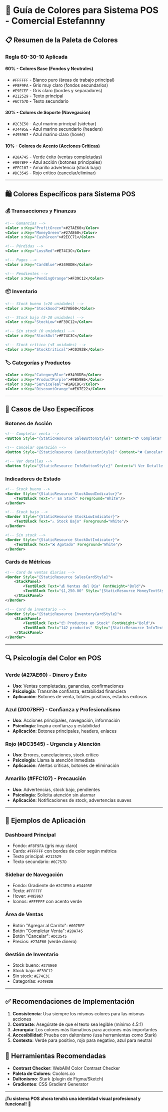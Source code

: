 # 🎨 Guía de Colores para Sistema POS - Comercial Estefannny

## 📋 Resumen de la Paleta de Colores

### **Regla 60-30-10 Aplicada**

#### **60% - Colores Base (Fondos y Neutrales)**
- `#FFFFFF` - Blanco puro (áreas de trabajo principal)
- `#F8F9FA` - Gris muy claro (fondos secundarios)
- `#E9ECEF` - Gris claro (bordes y separadores)
- `#212529` - Texto principal
- `#6C757D` - Texto secundario

#### **30% - Colores de Soporte (Navegación)**
- `#2C3E50` - Azul marino principal (sidebar)
- `#34495E` - Azul marino secundario (headers)
- `#495967` - Azul marino claro (hover)

#### **10% - Colores de Acento (Acciones Críticas)**
- `#28A745` - Verde éxito (ventas completadas)
- `#007BFF` - Azul acción (botones principales)
- `#FFC107` - Amarillo advertencia (stock bajo)
- `#DC3545` - Rojo crítico (cancelar/eliminar)

---

## 🛍️ Colores Específicos para Sistema POS

### **💰 Transacciones y Finanzas**
```xml
<!-- Ganancias -->
<Color x:Key="ProfitGreen">#27AE60</Color>
<Color x:Key="MoneyGreen">#27AE60</Color>
<Color x:Key="CashGreen">#2ECC71</Color>

<!-- Pérdidas -->
<Color x:Key="LossRed">#E74C3C</Color>

<!-- Pagos -->
<Color x:Key="CardBlue">#3498DB</Color>

<!-- Pendientes -->
<Color x:Key="PendingOrange">#F39C12</Color>
```

### **📦 Inventario**
```xml
<!-- Stock bueno (>20 unidades) -->
<Color x:Key="StockGood">#27AE60</Color>

<!-- Stock bajo (5-20 unidades) -->
<Color x:Key="StockLow">#F39C12</Color>

<!-- Sin stock (0 unidades) -->
<Color x:Key="StockOut">#E74C3C</Color>

<!-- Stock crítico (<5 unidades) -->
<Color x:Key="StockCritical">#C0392B</Color>
```

### **🏷️ Categorías y Productos**
```xml
<Color x:Key="CategoryBlue">#3498DB</Color>
<Color x:Key="ProductPurple">#9B59B6</Color>
<Color x:Key="ServiceTeal">#1ABC9C</Color>
<Color x:Key="DiscountOrange">#E67E22</Color>
```

---

## 🎯 Casos de Uso Específicos

### **Botones de Acción**
```xml
<!-- Completar venta -->
<Button Style="{StaticResource SaleButtonStyle}" Content="💳 Completar Venta"/>

<!-- Cancelar operación -->
<Button Style="{StaticResource CancelButtonStyle}" Content="❌ Cancelar"/>

<!-- Ver detalles -->
<Button Style="{StaticResource InfoButtonStyle}" Content="ℹ️ Ver Detalles"/>
```

### **Indicadores de Estado**
```xml
<!-- Stock bueno -->
<Border Style="{StaticResource StockGoodIndicator}">
    <TextBlock Text="✅ En Stock" Foreground="White"/>
</Border>

<!-- Stock bajo -->
<Border Style="{StaticResource StockLowIndicator}">
    <TextBlock Text="⚠️ Stock Bajo" Foreground="White"/>
</Border>

<!-- Sin stock -->
<Border Style="{StaticResource StockOutIndicator}">
    <TextBlock Text="❌ Agotado" Foreground="White"/>
</Border>
```

### **Cards de Métricas**
```xml
<!-- Card de ventas diarias -->
<Border Style="{StaticResource SalesCardStyle}">
    <StackPanel>
        <TextBlock Text="💰 Ventas del Día" FontWeight="Bold"/>
        <TextBlock Text="$1,250.00" Style="{StaticResource MoneyTextStyle}"/>
    </StackPanel>
</Border>

<!-- Card de inventario -->
<Border Style="{StaticResource InventoryCardStyle}">
    <StackPanel>
        <TextBlock Text="📦 Productos en Stock" FontWeight="Bold"/>
        <TextBlock Text="142 productos" Style="{StaticResource InfoTextStyle}"/>
    </StackPanel>
</Border>
```

---

## 🔍 Psicología del Color en POS

### **Verde (#27AE60) - Dinero y Éxito**
- **Uso**: Ventas completadas, ganancias, confirmaciones
- **Psicología**: Transmite confianza, estabilidad financiera
- **Aplicación**: Botones de venta, totales positivos, estados exitosos

### **Azul (#007BFF) - Confianza y Profesionalismo**
- **Uso**: Acciones principales, navegación, información
- **Psicología**: Inspira confianza y estabilidad
- **Aplicación**: Botones principales, headers, enlaces

### **Rojo (#DC3545) - Urgencia y Atención**
- **Uso**: Errores, cancelaciones, stock crítico
- **Psicología**: Llama la atención inmediata
- **Aplicación**: Alertas críticas, botones de eliminación

### **Amarillo (#FFC107) - Precaución**
- **Uso**: Advertencias, stock bajo, pendientes
- **Psicología**: Solicita atención sin alarmar
- **Aplicación**: Notificaciones de stock, advertencias suaves

---

## 📱 Ejemplos de Aplicación

### **Dashboard Principal**
- Fondo: `#F8F9FA` (gris muy claro)
- Cards: `#FFFFFF` con bordes de color según métrica
- Texto principal: `#212529`
- Texto secundario: `#6C757D`

### **Sidebar de Navegación**
- Fondo: Gradiente de `#2C3E50` a `#34495E`
- Texto: `#FFFFFF`
- Hover: `#495967`
- Iconos: `#FFFFFF` con acento verde

### **Área de Ventas**
- Botón "Agregar al Carrito": `#007BFF`
- Botón "Completar Venta": `#28A745`
- Botón "Cancelar": `#DC3545`
- Precios: `#27AE60` (verde dinero)

### **Gestión de Inventario**
- Stock bueno: `#27AE60`
- Stock bajo: `#F39C12`
- Sin stock: `#E74C3C`
- Categorías: `#3498DB`

---

## ✅ Recomendaciones de Implementación

1. **Consistencia**: Usa siempre los mismos colores para las mismas acciones
2. **Contraste**: Asegúrate de que el texto sea legible (mínimo 4.5:1)
3. **Jerarquía**: Los colores más llamativos para acciones más importantes
4. **Accesibilidad**: Prueba con daltonismo (usa herramientas como Stark)
5. **Contexto**: Verde para positivo, rojo para negativo, azul para neutral

## 🎨 Herramientas Recomendadas

- **Contrast Checker**: WebAIM Color Contrast Checker
- **Paleta de Colores**: Coolors.co
- **Daltonismo**: Stark (plugin de Figma/Sketch)
- **Gradientes**: CSS Gradient Generator

---

**¡Tu sistema POS ahora tendrá una identidad visual profesional y funcional!** 🚀

